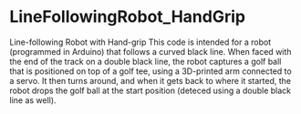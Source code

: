 # LineFollowingRobot_HandGrip
Line-following Robot with Hand-grip 
This code is intended for a robot (programmed in Arduino) that follows a curved black line. When faced with the end of the track on a double black line, the robot captures a golf ball that is positioned on top of a golf tee, using a 3D-printed arm connected to a servo. It then turns around, and when it gets back to where it started, the robot drops the golf ball at the start position (deteced using a double black line as well).
